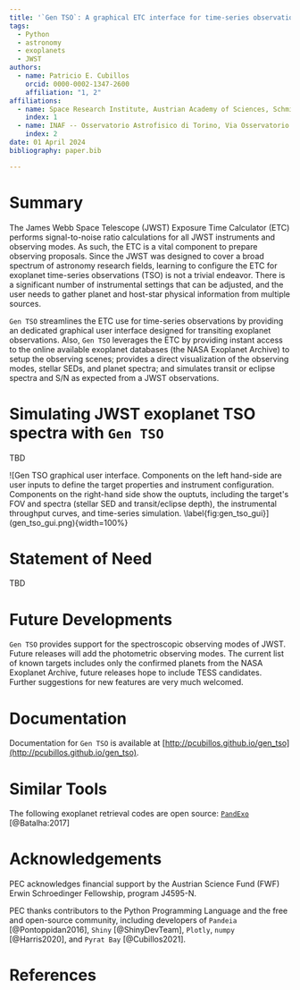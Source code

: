 ```yaml
---
title: '`Gen TSO`: A graphical ETC interface for time-series observations of exoplanets'
tags:
  - Python
  - astronomy
  - exoplanets
  - JWST
authors:
  - name: Patricio E. Cubillos
    orcid: 0000-0002-1347-2600
    affiliation: "1, 2"
affiliations:
  - name: Space Research Institute, Austrian Academy of Sciences, Schmiedlstrasse 6, A-8042, Graz, Austria
    index: 1
  - name: INAF -- Osservatorio Astrofisico di Torino, Via Osservatorio 20, 10025 Pino Torinese, Italy
    index: 2
date: 01 April 2024
bibliography: paper.bib

--- 
```


# Summary

The James Webb Space Telescope (JWST) Exposure Time Calculator (ETC)
performs signal-to-noise ratio calculations for all JWST instruments
and observing modes.  As such, the ETC is a vital component to prepare
observing proposals.  Since the JWST was designed to cover a broad
spectrum of astronomy research fields, learning to configure the ETC
for exoplanet time-series observations (TSO) is not a trivial
endeavor.  There is a significant number of instrumental settings that
can be adjusted, and the user needs to gather planet and host-star
physical information from multiple sources.

`Gen TSO` streamlines the ETC use for time-series observations by
providing an dedicated graphical user interface designed for
transiting exoplanet observations.  Also, `Gen TSO` leverages the ETC
by providing instant access to the online available exoplanet
databases (the NASA Exoplanet Archive) to setup the observing scenes;
provides a direct visualization of the observing modes, stellar SEDs,
and planet spectra; and simulates transit or eclipse spectra and S/N
as expected from a JWST observations.


# Simulating JWST exoplanet TSO spectra with `Gen TSO`

TBD

![Gen TSO graphical user interface.  Components on the left hand-side
are user inputs to define the target properties and instrument
configuration.  Components on the right-hand side show the ouptuts,
including the target's FOV and spectra (stellar SED and
transit/eclipse depth), the instrumental throughput curves, and
time-series simulation. \label{fig:gen_tso_gui}]
(gen_tso_gui.png){width=100%}


# Statement of Need

TBD

# Future Developments

`Gen TSO` provides support for the spectroscopic observing modes of
JWST.  Future releases will add the photometric observing modes.  The
current list of known targets includes only the confirmed planets from
the NASA Exoplanet Archive, future releases hope to include TESS
candidates. Further suggestions for new features are very much
welcomed.


# Documentation

Documentation for `Gen TSO` is available at
[http://pcubillos.github.io/gen_tso](http://pcubillos.github.io/gen_tso).


# Similar Tools

The following exoplanet retrieval codes are open source:
[`PandExo`](https://github.com/natashabatalha/PandExo) [@Batalha:2017]


# Acknowledgements


PEC acknowledges financial support by the Austrian Science Fund (FWF)
Erwin Schroedinger Fellowship, program J4595-N.

PEC thanks contributors to the Python Programming Language and the free
and open-source community, including developers of
`Pandeia` [@Pontoppidan2016], 
`Shiny` [@ShinyDevTeam],
`Plotly`,
`numpy` [@Harris2020], and
`Pyrat Bay` [@Cubillos2021].

# References
